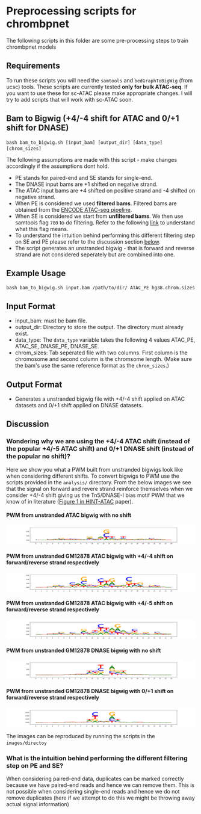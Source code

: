# Preprocessing scripts for chrombpnet

The following scripts in this folder are some pre-processing steps to train chrombpnet models

## Requirements

To run these scripts you will need the `samtools` and `bedGraphToBigWig` (from ucsc) tools. These scripts are currently tested **only for bulk ATAC-seq**. If you want to use these for sc-ATAC please make appropriate changes. I will try to add scripts that will work with sc-ATAC soon.

## Bam to Bigwig (+4/-4 shift for ATAC and 0/+1 shift for DNASE)

```
bash bam_to_bigwig.sh [input_bam] [output_dir] [data_type] [chrom_sizes]
```

The following assumptions are made with this script - make changes accordingly if the assumptions dont hold.

- PE stands for paired-end and SE stands for single-end.
- The DNASE input bams are +1 shifted on negative strand.
- The ATAC input bams are +4 shifted on positive strand and -4 shifted on negative strand.
- When PE is considered we used **filtered bams**. Filtered bams are obtained from the [ENCODE ATAC-seq pipeline][url1]. 
- When SE is considered we start from **unfiltered bams**. We then use samtools flag `780` to do filtering. Refer to the following [link][url2] to understand what this flag means.
- To understand the intuition behind performing this different filtering step on SE and PE please refer to the discussion section [below](#discussion). 
- The script generates an unstranded bigwig - that is forward and reverse strand are not considered seperately but are combined into one.

## Example Usage

```
bash bam_to_bigwig.sh input.bam /path/to/dir/ ATAC_PE hg38.chrom.sizes
```

## Input Format

- input_bam: must be bam file.
- output_dir: Directory to store the output. The directory must already exist.
- data_type: The `data_type` variable takes the following 4 values ATAC_PE, ATAC_SE, DNASE_PE, DNASE_SE.
- chrom_sizes: Tab seperated file with two columns. First column is the chromosome and second column is the chromsome length. (Make sure the bam's use the same reference format as the `chrom_sizes`.)

## Output Format

- Generates a unstranded bigwig file with +4/-4 shift applied on ATAC datasets and 0/+1 shift applied on DNASE datasets.

## Discussion

### Wondering why we are using the  +4/-4 ATAC shift (instead of the popular +4/-5 ATAC shift) and 0/+1 DNASE shift (instead of the popular no shift)? 

Here we show you what a PWM built from unstranded bigwigs look like when considering different shifts. To convert bigwigs to PWM use the scripts provided in the `analysis/` directory. From the below images we see that the signal on forward and revere strand reinforce themselves when we consider +4/-4 shift giving us the Tn5/DNASE-I bias motif PWM that we know of in literature ([Figure 1 in HINT-ATAC][url3] paper).


#### PWM from unstranded ATAC bigwig with no shift

![Image](images/atac_no_shift.png)

#### PWM from  unstranded GM12878 ATAC bigwig with +4/-4 shift on forward/reverse strand respectively 

![Image](images/atac_44_shift.png)

#### PWM from unstranded GM12878 ATAC bigwig with +4/-5 shift on forward/reverse strand respectively

![Image](images/atac_45_shift.png)


#### PWM from unstranded GM12878 DNASE bigwig with no shift 

![Image](images/dnase_no_shift.png)


#### PWM from unstranded GM12878 DNASE bigwig with 0/+1 shift on forward/reverse strand respectively

![Image](images/dnase_01_shift.png)

The images can be reproduced by running the scripts in the `images/directoy`

### What is the intuition behind performing the different filtering step on PE and SE?

When considering paired-end data, duplicates can be marked correctly because we have paired-end reads and hence we can remove them. This is not possible when considering single-end reads and hence we do not remove duplicates (here if we attempt to do this we might be throwing away actual signal information)

[url1]: https://github.com/ENCODE-DCC/atac-seq-pipeline
[url2]: https://broadinstitute.github.io/picard/explain-flags.html
[url3]: https://genomebiology.biomedcentral.com/articles/10.1186/s13059-019-1642-2




